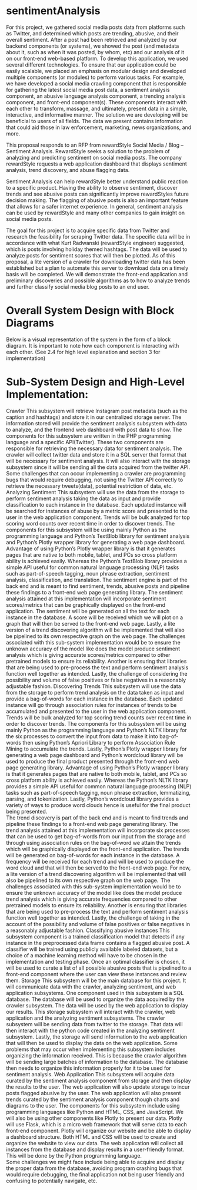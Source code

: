 # sentimentAnalysis
For this project, we gathered social media posts data from platforms such as Twitter, and determined which posts are trending, abusive, and their overall sentiment. After a post had been retrieved and analyzed by our backend components (or systems), we showed the post (and metadata about it, such as when it was posted, by whom, etc) and our analysis of it on our front-end web-based platform. To develop this application, we used several different technologies. To ensure that our application could be easily scalable, we placed an emphasis on modular design and developed multiple components (or modules) to perform various tasks. For example, we have developed a social media crawling component that is responsible for gathering the latest social media post data, a sentiment analysis component, an abusive language analysis component, a trending analysis component, and front-end component(s). These components interact with each other to transform, massage, and ultimately, present data in a simple, interactive, and informative manner. The solution we are developing will be beneficial to users of all fields. The data we present contains information that could aid those in law enforcement, marketing, news organizations, and more.

This proposal responds to an RFP from rewardStyle Social Media / Blog – Sentiment Analysis. RewardStyle seeks a solution to the problem of analyzing and predicting sentiment on social media posts. The company rewardStyle requests a web application dashboard that displays sentiment analysis, trend discovery, and abuse flagging data.

Sentiment Analysis can help rewardStyle better understand public reaction to a specific product. Having the ability to observe sentiment, discover trends and see abusive posts can significantly improve rewardStyles future decision making. The flagging of abusive posts is also an important feature that allows for a safer internet experience. In general, sentiment analysis can be used by rewardStyle and many other companies to gain insight on social media posts. 

The goal for this project is to acquire specific data from Twitter and research the feasibility for scraping Twitter data. The specific data will be in accordance with what Kurt Radwanski (rewardStyle engineer) suggested, which is posts involving holiday themed hashtags. The data will be used to analyze posts for sentiment scores that will then be plotted. As of this proposal, a lite version of a crawler for downloading twitter data has been established but a plan to automate this server to download data on a timely basis will be completed. We will demonstrate the front-end application and preliminary discoveries and possible algorithms as to how to analyze trends and further classify social media blog posts to an end user.

# Overall System Design with Block Diagrams

Below is a visual representation of the system in the form of a block diagram. It is important to note how each component is interacting with each other. (See 2.4 for high level explanation and section 3 for implementation)

# Sub-System Design and High-Level Implementation:

Crawler This subsystem will retrieve Instagram post metadata (such as the caption and hashtags) and store it in our centralized storage server. The information stored will provide the sentiment analysis subsystem with data to analyze, and the frontend web dashboard with post data to show.
The components for this subsystem are written in the PHP programming language and a specific API(Twitter). These two components are responsible for retrieving the necessary data for sentiment analysis. 
The crawler will collect twitter data and store it in a SQL server that format that will be necessary for sentiment analysis. It will also interact with the storage subsystem since it will be sending all the data acquired from the twitter API. 
Some challenges that can occur implementing a crawler are programming bugs that would require debugging, not using the Twitter API correctly to retrieve the necessary tweets(data), potential restriction of data, etc.   
Analyzing Sentiment This subsystem will use the data from the storage to perform sentiment analysis taking the data as input and provide classification to each instance in the database. Each updated instance will be searched for instances of abuse by a metric score and presented to the user in the web application component. Trends will be bulk analyzed for top scoring word counts over recent time in order to discover trends. 
The components for this subsystem will be using mainly Python as the programming language and Python’s TextBlob library for sentiment analysis and Python’s Plotly wrapper library for generating a web page dashboard.  
Advantage of using Python’s Plotly wrapper library is that it generates pages that are native to both mobile, tablet, and PCs so cross platform ability is achieved easily. Whereas the Python’s TextBlob library provides a simple API useful for common natural language processing (NLP) tasks such as part-of-speech tagging, noun phrase extraction, sentiment analysis, classification, and translation.
The sentiment engine is part of the back end and is meant to find sentiment, trends, abusive posts and pipeline these findings to a front-end web page generating library. The sentiment analysis attained at this implementation will incorporate sentiment scores/metrics that can be graphically displayed on the front-end application. The sentiment will be generated on all the text for each instance in the database. A score will be received which we will plot on a graph that will then be served to the front-end web page. Lastly, a lite version of a trend discovering algorithm will be implemented that will also be pipelined to its own respective graph on the web page. 
The challenges associated with this sub-system implementation would be to ensure the unknown accuracy of the model like does the model produce sentiment analysis which is giving accurate scores/metrics compared to other pretrained models to ensure its reliability. Another is ensuring that libraries that are being used to pre-process the text and perform sentiment analysis function well together as intended. Lastly, the challenge of considering the possibility and volume of false positives or false negatives in a reasonably adjustable fashion.
Discovering Trends This subsystem will use the data from the storage to perform trend analysis on the data taken as input and provide a bag-of-words for each instance in the database. Each updated instance will go through association rules for instances of trends to be accumulated and presented to the user in the web application component. Trends will be bulk analyzed for top scoring trend counts over recent time in order to discover trends. 
The components for this subsystem will be using mainly Python as the programming language and Python’s NLTK library for the six processes to convert the input from data to make it into bag-of-words then using Python’s Apriori Library to perform Association Rule Mining to accumulate the trends. Lastly, Python’s Plotly wrapper library for generating a web page dashboard and Python’s wordcloud library will be used to produce the final product presented through the front-end web page generating library. 
Advantage of using Python’s Plotly wrapper library is that it generates pages that are native to both mobile, tablet, and PCs so cross platform ability is achieved easily. Whereas the Python’s NLTK library provides a simple API useful for common natural language processing (NLP) tasks such as part-of-speech tagging, noun phrase extraction, lemmatizing, parsing, and tokenization. Lastly, Python’s wordcloud library provides a variety of ways to produce word clouds hence is useful for the final product being presented.  
The trend discovery is part of the back end and is meant to find trends and pipeline these findings to a front-end web page generating library. The trend analysis attained at this implementation will incorporate six processes that can be used to get bag-of-words from our input from the storage and through using association rules on the bag-of-word we attain the trends which will be graphically displayed on the front-end application. The trends will be generated on bag-of-words for each instance in the database. A frequency will be received for each trend and will be used to produce the word cloud and that will then be served to the front-end web page. For now, a lite version of a trend discovering algorithm will be implemented that will also be pipelined to its own respective graph on the web page.  
The challenges associated with this sub-system implementation would be to ensure the unknown accuracy of the model like does the model produce trend analysis which is giving accurate frequencies compared to other pretrained models to ensure its reliability. Another is ensuring that libraries that are being used to pre-process the text and perform sentiment analysis function well together as intended. Lastly, the challenge of taking in the account of the possibility and volume of false positives or false negatives in a reasonably adjustable fashion.
Classifying abusive instances This subsystem component is a trained classification model that detects if any instance in the preprocessed data frame contains a flagged abusive post. A classifier will be trained using publicly available labeled datasets, but a choice of a machine learning method will have to be chosen in the implementation and testing phase. Once an optimal classifier is chosen, it will be used to curate a list of all possible abusive posts that is pipelined to a front-end component where the user can view these instances and review them. 
Storage This subsystem will be the main database for this project. It will communicate data with the crawler, analyzing sentiment, and web application subsystems. 
One component used in this subsystem is a SQL database. The database will be used to organize the data acquired by the crawler subsystem. The data will be used by the web application to display our results. 
This storage subsystem will interact with the crawler, web application and the analyzing sentiment subsystems. The crawler subsystem will be sending data from twitter to the storage. That data will then interact with the python code created in the analyzing sentiment subsystem. Lastly, the storage will send information to the web application that will then be used to display the data on the web application.
Some problems that may occur when implementing this subsystem includes organizing the information received. This is because the crawler algorithm will be sending large batches of information to the database. The database then needs to organize this information properly for it to be used for sentiment analysis.
Web Application This subsystem will acquire data curated by the sentiment analysis component from storage and then display the results to the user. The web application will also update storage to incur posts flagged abusive by the user. The web application will also present trends curated by the sentiment analysis component though charts and diagrams to the user.
The components for this subsystem include using programming languages like Python and HTML, CSS, and JavaScript. We will also be using other components like Plotly to present our data. Plotly will use Flask, which is a micro web framework that will serve data to each front-end component. Plotly will organize our website and be able to display a dashboard structure. Both HTML and CSS will be used to create and organize the website to view our data. 
The web application will collect all instances from the database and display results in a user-friendly format. This will be done by the Python programming language.  
Some challenges we might face include being able to acquire and display the proper data from the database, avoiding program crashing bugs that would require debugging, the final application not being user friendly and confusing to potentially navigate, etc.

